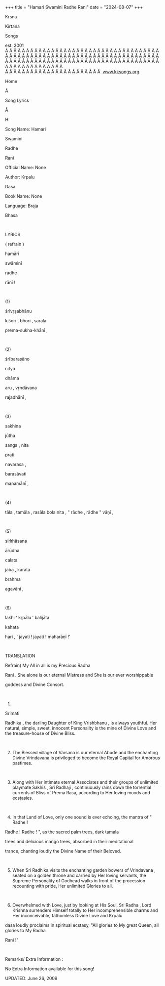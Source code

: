 +++ 
title = "Hamari Swamini Radhe Rani"
date = "2024-08-07"
+++

Krsna
 
Kirtana
 
Songs

est. 2001
Â Â Â Â Â Â Â Â Â Â Â Â Â Â Â Â Â Â Â Â Â Â Â Â Â Â Â Â Â Â Â Â Â Â Â Â Â Â Â Â Â Â Â Â Â Â Â Â Â Â Â Â Â Â Â Â Â Â Â Â Â Â Â Â Â Â Â Â Â Â Â Â Â Â Â Â Â Â Â Â Â Â Â Â Â Â Â Â Â Â Â Â Â Â Â Â Â Â Â Â Â Â Â Â Â Â Â Â Â Â Â Â Â Â Â Â Â Â Â Â Â Â Â Â Â  
Â Â Â Â Â Â Â Â Â Â Â Â Â Â Â Â Â Â Â Â Â Â Â  
www.kksongs.org








Home


Ã 
 
Song Lyrics
 
Ã 
 
H


Song Name: 
Hamari
 
Swamini
 
Radhe
 
Rani


Official Name: None


Author: 
Krpalu
 
Dasa


Book Name: None


Language: 
Braja


Bhasa


 


LYRICS


(
refrain
)


hamārī
 
swāminī
 
rādhe
 
rānī
!


 


(1)


śrīvṛṣabhānu
 
kiśorī
, 
bhorī
, 
sarala
 
prema-sukha-khānī
,


 


(2)


śrībarasāno
 
nitya
 
dhāma
 
aru
, 
vṛndāvana
 
rajadhānī
,


 


(3)


sakhina
 
jūtha
 
sanga
, 
nita
 
prati
 
navarasa
,

barasāvati
 
manamānī
,


 


(4)


tāla
, 
tamāla
, 
rasāla
 bola 
nita
, "
rādhe
, 
rādhe
" 
vāṇī
,


 


(5)


siḿhāsana


ārūdha
 
calata
 
jaba
, 
karata
 
brahma


agavānī
,


 


(6)


lakhi
 '
kṛpālu
' 
balijāta
 
kahata
 
hari
, '
jayati
! 
jayati
! 
maharāṇī
!'


 


TRANSLATION


Refrain) My All in all is
my Precious 
Radha
 
Rani
. She
alone is our eternal Mistress and She is our ever 
worshippable

goddess and Divine Consort.


 


1) 
Srimati


Radhika
, the darling Daughter of King 
Vrishbhanu
, is always youthful. Her natural, simple, sweet,
innocent Personality is the mine of Divine Love and the treasure-house of
Divine Bliss.


 


2) The Blessed village of 
Varsana
 is our eternal Abode and the enchanting Divine 
Vrindavana
 is privileged to become the Royal Capital for
Amorous pastimes.


 


3) Along with Her intimate
eternal Associates and their groups of unlimited playmate 
Sakhis
,
Sri 
Radhaji
, continuously rains down the torrential
currents of Bliss of 
Prema
 Rasa, according to Her
loving moods and ecstasies.


 


4) In that Land of Love,
only one sound is ever echoing, the mantra of "
Radhe
!

Radhe
! 
Radhe
!
",
 as the sacred palm trees, dark 
tamala

trees and delicious mango trees, absorbed in their 
meditational

trance, chanting loudly the Divine Name of their Beloved.


 


5) When Sri 
Radhika
 visits the enchanting garden bowers of 
Vrindavana
, seated on a golden throne and carried by Her
loving servants, the Supreme Personality of Godhead walks in front of the
procession recounting with pride, Her unlimited Glories to all. 


 


6) Overwhelmed with Love,
just by looking at His Soul, Sri 
Radha
, Lord Krishna
surrenders Himself totally to Her incomprehensible charms and Her
inconceivable, fathomless Divine Love and 
Krpalu
 
dasa
 loudly proclaims in spiritual ecstasy, "All
glories to My great Queen, all glories to My 
Radha
 
Rani
!"


 


Remarks/ Extra Information
: 


No
Extra Information available for this song!






UPDATED:
 June 26, 2009